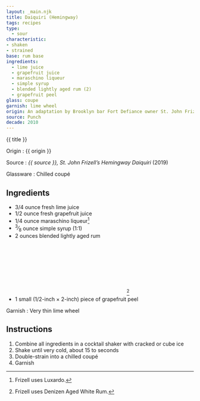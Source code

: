 ```yaml
---
layout: _main.njk
title: Daiquiri (Hemingway)
tags: recipes
type:
  - sour
characteristic:
- shaken
- strained
base: rum base
ingredients:
  - lime juice
  - grapefruit juice
  - maraschino liqueur
  - simple syrup
  - blended lightly aged rum (2)
  - grapefruit peel
glass: coupe
garnish: lime wheel
origin: An adaptation by Brooklyn bar Fort Defiance owner St. John Frizell. This winner of <cite>Punch</cite>&rsquo;s 2019 Hemingway Daiquiri <a href="https://punchdrink.com/articles/ultimate-best-hemingway-daiquiri-cocktail-recipe/" target="_blank" rel="external noopener">recipe contest</a> may stray from historical authenticity, but it's far more palatable than the <q>double the rum and none of the sugar</q> version supposedly preferred by the author of <cite>The Old Man and the Sea</cite>.
source: Punch
decade: 2010
---
```

<!-- markdownlint-disable MD025 -->
{{ title }}
<!-- markdownlint-disable MD025 -->

Origin
  : {{ origin }}

Source
  : <cite>{{ source }}, <span class="quoted"><a>St. John Frizell’s Hemingway Daiquiri</a></span></cite> (2019)

Glassware
  : Chilled coupé

## Ingredients

* 3/4 ounce fresh lime juice
* 1/2 ounce fresh grapefruit juice
* 1/4 ounce maraschino liqueur[^1]
* <span class="frac"><sup>3</sup>&frasl;<sub>8</sub></span> ounce simple syrup (1:1)
* 2 ounces blended lightly aged rum<icon-l space="1em" class="bigger" label="(2)"><span class="with-icon"><svg class="icon"><use href="/assets/images/icons/circle-2.svg#circle-2"></use></svg></span></icon-l>[^2]
* 1 small (1/2-inch &times; 2-inch) piece of grapefruit peel

[^1]: Frizell uses Luxardo.

[^2]: Frizell uses Denizen Aged White Rum.

Garnish
  : Very thin lime wheel

## Instructions

1. Combine all ingredients in a cocktail shaker with cracked or cube ice
2. Shake until very cold, about 15 to seconds
3. Double-strain into a chilled coupé
4. Garnish
